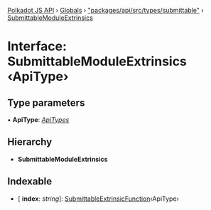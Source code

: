 [Polkadot JS API](../README.md) › [Globals](../globals.md) › ["packages/api/src/types/submittable"](../modules/_packages_api_src_types_submittable_.md) › [SubmittableModuleExtrinsics](_packages_api_src_types_submittable_.submittablemoduleextrinsics.md)

# Interface: SubmittableModuleExtrinsics ‹**ApiType**›

## Type parameters

▪ **ApiType**: *[ApiTypes](../modules/_packages_api_src_types_base_.md#apitypes)*

## Hierarchy

* **SubmittableModuleExtrinsics**

## Indexable

* \[ **index**: *string*\]: [SubmittableExtrinsicFunction](_packages_api_src_types_submittable_.submittableextrinsicfunction.md)‹ApiType›
